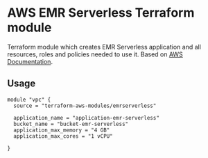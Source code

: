 # AWS EMR Serverless Terraform module

Terraform module which creates EMR Serverless application and all resources, roles and policies needed to use it. Based on [AWS Documentation](https://docs.aws.amazon.com/emr/latest/EMR-Serverless-UserGuide/getting-started.html).

## Usage

```hcl
module "vpc" {
  source = "terraform-aws-modules/emrserverless"

  application_name = "application-emr-serverless"
  bucket_name = "bucket-emr-serverless"
  application_max_memory = "4 GB"
  application_max_cores = "1 vCPU"

}
```
